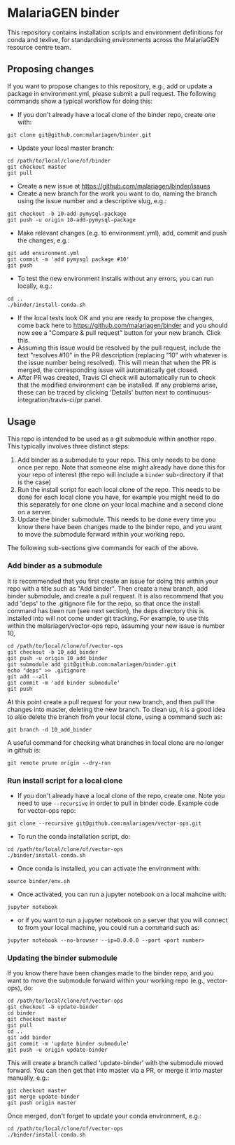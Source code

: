 # MalariaGEN binder

This repository contains installation scripts and environment definitions
for conda and texlive, for standardising environments across the
MalariaGEN resource centre team.

## Proposing changes

If you want to propose changes to this repository, e.g., add or update
a package in environment.yml, please submit a pull request. The following
commands show a typical workflow for doing this:

- If you don't already have a local clone of the binder repo, create one with:

```
git clone git@github.com:malariagen/binder.git
```

- Update your local master branch:

```
cd /path/to/local/clone/of/binder
git checkout master
git pull
```

- Create a new issue at https://github.com/malariagen/binder/issues
- Create a new branch for the work you want to do, naming the branch using the issue number and a descriptive slug, e.g.:

```
git checkout -b 10-add-pymysql-package
git push -u origin 10-add-pymysql-package
```

- Make relevant changes (e.g. to environment.yml), add, commit and push the changes, e.g.:

```
git add environment.yml
git commit -m 'add pymysql package #10'
git push
```

- To test the new environment installs without any errors, you can run locally, e.g.:

```
cd ..
./binder/install-conda.sh
```

- If the local tests look OK and you are ready to propose the changes, come back here to https://github.com/malariagen/binder and you should now see a "Compare & pull request" button for your new branch. Click this.
- Assuming this issue would be resolved by the pull request, include the text "resolves #10" in the PR description (replacing "10" with whatever is the issue number being resolved). This will mean that when the PR is merged, the corresponding issue will automatically get closed.
- After PR was created, Travis CI check will automatically run to check that the modified environment can be installed. If any problems arise, these can be traced by clicking 'Details' button next to continuous-integration/travis-ci/pr panel.

## Usage

This repo is intended to be used as a git submodule within another
repo. This typically involves three distinct steps:

1. Add binder as a submodule to your repo. This only needs to be done once per repo. Note that someone else might already have done this for your repo of interest (the repo will include a ```binder``` sub-directory if that is the case)
1. Run the install script for each local clone of the repo. This needs to be done for each local clone you have, for example you might need to do this separately for one clone on your local machine and a second clone on a server.
1. Update the binder submodule. This needs to be done every time you know there have been changes made to the binder repo, and you want to move the submodule forward within your working repo.

The following sub-sections give commands for each of the above.

### Add binder as a submodule
It is recommended that you first create an issue for doing this within your repo with a title such as "Add binder". Then create a new branch, add binder submodule, and create a pull request. It is also recommend that you add 'deps' to the .gitignore file for the repo, so that once the install command has been run (see next section), the deps directory this is installed into will not come under git tracking. For example, to use this within the malariagen/vector-ops repo, assuming your new issue is number 10,

```
cd /path/to/local/clone/of/vector-ops
git checkout -b 10_add_binder
git push -u origin 10_add_binder
git submodule add git@github.com:malariagen/binder.git
echo "deps" >> .gitignore
git add --all
git commit -m 'add binder submodule'
git push
```

At this point create a pull request for your new branch, and then pull the changes into master, deleting the new branch. To clean up, it is a good idea to also delete the branch from your local clone, using a command such as:

```
git branch -d 10_add_binder
```

A useful command for checking what branches in local clone are no longer in github is:

```
git remote prune origin --dry-run
```

### Run install script for a local clone

- If you don't already have a local clone of the repo, create one.  Note you need to use ```--recursive``` in order to pull in binder code. Example code for vector-ops repo:

```
git clone --recursive git@github.com:malariagen/vector-ops.git
```

- To run the conda installation script, do:

```
cd /path/to/local/clone/of/vector-ops
./binder/install-conda.sh
```

- Once conda is installed, you can activate the environment with:

```
source binder/env.sh
```

- Once activated, you can run a jupyter notebook on a local mahcine with:

```
jupyter notebook
```

- or if you want to run a jupyter notebook on a server that you will connect to from your local machine, you could run a command such as:

```
jupyter notebook --no-browser --ip=0.0.0.0 --port <port number>
```

### Updating the binder submodule

If you know there have been changes made to the binder repo, and you
want to move the submodule forward within your working repo (e.g.,
vector-ops), do:

```
cd /path/to/local/clone/of/vector-ops
git checkout -b update-binder
cd binder
git checkout master
git pull
cd ..
git add binder
git commit -m 'update binder submodule'
git push -u origin update-binder 
```

This will create a branch called 'update-binder' with the submodule
moved forward. You can then get that into master via a PR, or merge it
into master manually, e.g.:

```
git checkout master
git merge update-binder
git push origin master
```

Once merged, don't forget to update your conda environment, e.g.:

```
cd /path/to/local/clone/of/vector-ops
./binder/install-conda.sh
```
